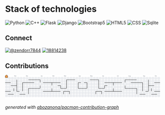 # Stack of technologies
![Python](https://img.shields.io/badge/-Python-090909?style=for-the-badge&logo=python)
![C++](https://img.shields.io/badge/-C++-090909?style=for-the-badge&logo=cplusplus)
![Flask](https://img.shields.io/badge/-Flask-090909?style=for-the-badge&logo=flask)
![Django](https://img.shields.io/badge/-Django-090909?style=for-the-badge&logo=django)
![Bootstrap5](https://img.shields.io/badge/-Bootstrap5-090909?style=for-the-badge&logo=bootstrap)
![HTML5](https://img.shields.io/badge/-HTML-090909?style=for-the-badge&logo=html5)
![CSS](https://img.shields.io/badge/-CSS-090909?style=for-the-badge&logo=css3)
![Sqlite](https://img.shields.io/badge/-SQLite-090909?style=for-the-badge&logo=sqlite)


## Connect
<p align="left">
<a href="https://www.youtube.com/channel/UCakNP54ab_3Qm8MPdlG4Zag" target="blank"><img align="center" src="https://raw.githubusercontent.com/rahuldkjain/github-profile-readme-generator/master/src/images/icons/Social/youtube.svg" alt="@zendorr7844" height="30" width="40" /></a>
<a href="https://stackoverflow.com/users/18814238" target="blank"><img align="center" src="https://raw.githubusercontent.com/rahuldkjain/github-profile-readme-generator/master/src/images/icons/Social/stack-overflow.svg" alt="18814238" height="30" width="40" /></a>

## Contributions
<picture>
    <source media="(prefers-color-scheme: dark)" srcset="https://raw.githubusercontent.com/PavloShutz/PavloShutz/output/pacman-contribution-graph-dark.svg">
    <source media="(prefers-color-scheme: light)" srcset="https://raw.githubusercontent.com/PavloShutz/PavloShutz/output/pacman-contribution-graph.svg">
    <img alt="pacman contribution graph" src="https://raw.githubusercontent.com/PavloShutz/PavloShutz/output/pacman-contribution-graph.svg">
</picture>

_generated with [abozanona/pacman-contribution-graph](https://abozanona.github.io/pacman-contribution-graph/)_
